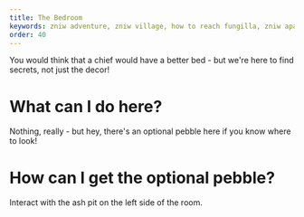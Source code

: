 ```yaml
---
title: The Bedroom
keywords: zniw adventure, zniw village, how to reach fungilla, zniw apartment puzzle, zniw apartment puzzles
order: 40
---
```


You would think that a chief would have a better bed - but we're here to find secrets, not just the decor!

# What can I do here?
Nothing, really - but hey, there's an optional pebble here if you know where to look!

# How can I get the optional pebble?
Interact with the ash pit on the left side of the room.